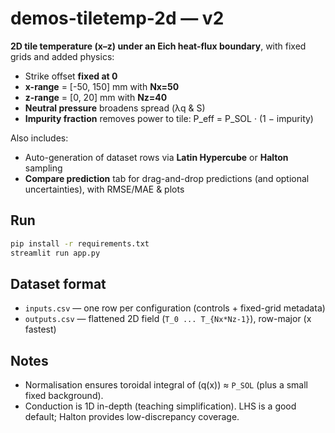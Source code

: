 # demos-tiletemp-2d — v2

**2D tile temperature (x–z) under an Eich heat-flux boundary**, with fixed grids and added physics:
- Strike offset **fixed at 0**
- **x-range** = [-50, 150] mm with **Nx=50**
- **z-range** = [0, 20] mm with **Nz=40**
- **Neutral pressure** broadens spread (λq & S)
- **Impurity fraction** removes power to tile: P_eff = P_SOL · (1 − impurity)

Also includes:
- Auto-generation of dataset rows via **Latin Hypercube** or **Halton** sampling
- **Compare prediction** tab for drag-and-drop predictions (and optional uncertainties), with RMSE/MAE & plots

## Run
```bash
pip install -r requirements.txt
streamlit run app.py
```

## Dataset format
- `inputs.csv` — one row per configuration (controls + fixed-grid metadata)
- `outputs.csv` — flattened 2D field (`T_0 ... T_{Nx*Nz-1}`), row-major (x fastest)

## Notes
- Normalisation ensures toroidal integral of \(q(x)\) ≈ `P_SOL` (plus a small fixed background).
- Conduction is 1D in-depth (teaching simplification). LHS is a good default; Halton provides low-discrepancy coverage.
